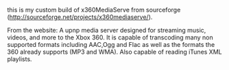 this is my custom build of x360MediaServe from sourceforge (http://sourceforge.net/projects/x360mediaserve/).

From the website:
A upnp media server designed for streaming music, videos, and more to the Xbox 360. It is capable of transcoding many non supported formats including AAC,Ogg and Flac as well as the formats the 360 already supports (MP3 and WMA). Also capable of reading iTunes XML playlists.
